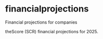 # financialprojections
Financial projections for companies

theScore (SCR) financial projections for 2025.
